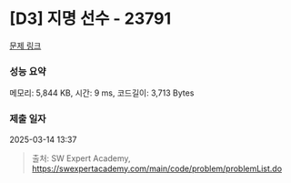 # [D3] 지명 선수 - 23791 

[문제 링크](https://swexpertacademy.com/main/code/problem/problemDetail.do?contestProbId=AZU2weVqkoPHBIRK) 

### 성능 요약

메모리: 5,844 KB, 시간: 9 ms, 코드길이: 3,713 Bytes

### 제출 일자

2025-03-14 13:37



> 출처: SW Expert Academy, https://swexpertacademy.com/main/code/problem/problemList.do